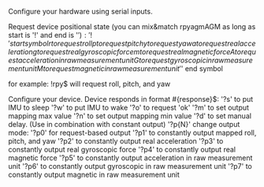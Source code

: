 Configure your hardware using serial inputs.





Request device positional state (you can mix&match rpyagmAGM as long as start is '!' and end is '$'):
'!' start symbol
r to request roll
p to request pitch
y to request yaw
a to request real acceleration
g to request real gyroscopic force
m to request real magnetic force
A to request acceleration in raw measurement unit
G to request gyroscopic in raw measurement unit
M to request magnetic in raw measurement unit
'$' end symbol

for example: !rpy$ will request roll, pitch, and yaw


Configure your device. Device responds in format #{response}$:
'?s' to put IMU to sleep
'?w' to put IMU to wake
'?o' to request 'ok'
'?m' to set output mapping max value
'?n' to set output mapping min value
'?d' to set manual delay. (Use in combination with constant output)
'?p{N}' change output mode:
	'?p0' for request-based output
	'?p1' to constantly output mapped roll, pitch, and yaw
	'?p2' to constantly output real acceleration
	'?p3' to constantly output real gyroscopic force
	'?p4' to constantly output real magnetic force
	'?p5' to constantly output acceleration in raw measurement unit
	'?p6' to constantly output gyroscopic in raw measurement unit
	'?p7' to constantly output magnetic in raw measurement unit
